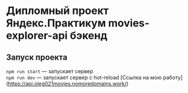 # Дипломный проект Яндекс.Практикум movies-explorer-api бэкенд
## Запуск проекта
`npm run start` — запускает сервер   
`npm run dev` — запускает сервер с hot-reload
[Ссылка на мою работу] (https://api.oleg021movies.nomoredomains.work/)
